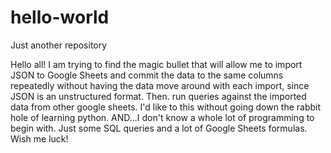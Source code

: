 # hello-world
Just another repository

Hello all! I am trying to find the magic bullet that will allow me to import JSON to Google Sheets and commit the data to the same columns repeatedly without having the data move around with each import, since JSON is an unstructured format. Then. run queries against the imported data from other google sheets. I'd like to this without going down the rabbit hole of learning python. AND...I don't know a whole lot of programming to begin with. Just some SQL queries and a lot of Google Sheets formulas. Wish me luck!
